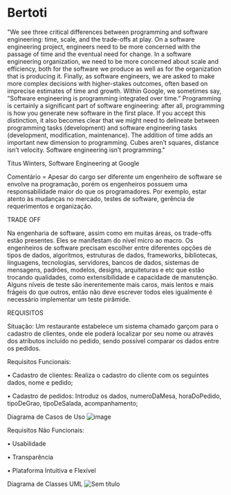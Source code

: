 # Bertoti
  "We see three critical differences between programming and software engineering: time, scale, and the trade-offs at play. On a software engineering project, engineers need to be more concerned with the passage of time and the eventual need for change. In a software engineering organization, we need to be more concerned about scale and efficiency, both for the software we produce as well as for the organization that is producing it. Finally, as software engineers, we are asked to make more complex decisions with higher-stakes outcomes, often based on imprecise estimates of time and growth. Within Google, we sometimes say, “Software engineering is programming integrated over time.” Programming is certainly a significant part of software engineering: after all, programming is how you generate new software in the first place. If you accept this distinction, it also becomes clear that we might need to delineate between programming tasks (development) and software engineering tasks (development, modification, maintenance). The addition of time adds an important new dimension to programming. Cubes aren’t squares, distance isn’t velocity. Software engineering isn’t programming."

Titus Winters, Software Engineering at Google

Comentário = Apesar do cargo ser diferente um engenheiro de software se envolve na programação, porém os engenheiros possuem uma responsabilidade maior do que os programadores. Por exemplo, estar atento às mudanças no mercado, testes de software, gerência de requerimentos e organização.

TRADE OFF

Na engenharia de software, assim como em muitas áreas, os trade-offs estão presentes. Eles se manifestam do nível micro ao macro. Os engenheiros de software precisam escolher entre diferentes opções de tipos de dados, algoritmos, estruturas de dados, frameworks, bibliotecas, linguagens, tecnologias, servidores, bancos de dados, sistemas de mensagens, padrões, modelos, designs, arquiteturas e etc que estão trocando qualidades, como extensibilidade e capacidade de manutenção. Alguns níveis de teste são inerentemente mais caros, mais lentos e mais frágeis do que outros, então não deve escrever todos eles igualmente é necessário implementar um teste pirâmide.

REQUISITOS

Situação:
Um restaurante estabelece um sistema chamado garçom para o cadastro de clientes, onde ele poderá localizar por seu nome ou através dos atributos incluído no pedido, sendo possível comparar os dados entre os pedidos.

Requisitos Funcionais:

• Cadastro de clientes: Realiza o cadastro do cliente com os seguintes dados, nome e pedido;

• Cadastro de pedidos: Introduz os dados, numeroDaMesa, horaDoPedido, tipoDeGrao, tipoDeSalada, acompanhamento;

Diagrama de Casos de Uso
![image](https://user-images.githubusercontent.com/101812272/203682840-1b123870-7dff-4dee-8a51-ec632352e9a7.png)

Requisitos Não Funcionais:

• Usabilidade

• Transparência

• Plataforma Intuitiva e Flexível


Diagrama de Classes UML
![Sem título](https://user-images.githubusercontent.com/101812272/203975365-9d9eb11e-b801-4684-8359-8685d4b21b9f.png)


